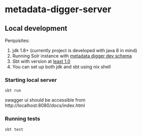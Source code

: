 # metadata-digger-server

## Local development

Perquisites: 
1. jdk 1.8+ (currently project is developed with java 8 in mind)
1. Running Solr instance with [metadata digger dev schema](https://github.com/data-hunters/metadata-digger-deployment/tree/master/dev)
1. Sbt with version at [least 1.0](https://www.scala-sbt.org/download.html) 
1. You can set up both jdk and sbt using nix shell

### Starting local server

```sbt run```

swagger ui should be accessible from http://localhost:8080/docs/index.html

### Running tests

```sbt test```
